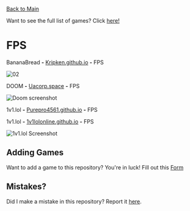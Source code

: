 [Back to Main](/../main/README.md)

Want to see the full list of games? Click [here!](/../main/Categories/All-Games-List.md)

# FPS

BananaBread **-** <a href="https://kripken.github.io/misc-js-benchmarks/banana/index.html">Kripken.github.io</a> **-** FPS 

![02](https://github.com/Zryak/Open-Games/assets/152645699/c406644e-8546-477a-9adf-44a939675b6a)

DOOM **-** <a href="https://uacorp.space/">Uacorp.space</a> **-** FPS 

![Doom screenshot](https://github.com/Zryak/Open-Games/assets/152645699/ef843c1e-32ce-4701-bf7f-3570202c6ee1)

1v1.lol **-**  <a href="https://purepro4561.github.io/1v1-Lol/">Purepro4561.github.io</a> **-** FPS 

1v1.lol **-**  <a href="https://1v1lolonline.github.io/">1v1lolonline.github.io</a> **-** FPS 

![1v1.lol Screenshot](https://github.com/Zryak/Open-Games/assets/152645699/8271fd38-a2c3-4b06-819a-68cea50e9b88)

## Adding Games
Want to add a game to this repository? You're in luck! Fill out this [Form](https://github.com/Zryak/Open-Games/issues/new?assignees=zryak&labels=game%2Cwebsite%2Cadd+game&projects=&template=WebsiteRequest.yml&title=%5BGame%5D%3A+I+want+)

## Mistakes?
Did I make a mistake in this repository? Report it [here](https://github.com/Zryak/Open-Games/issues/new?assignees=zryak&labels=game%2Cwebsite&projects=&template=Mistake.yml&title=%5BGame%5D%3A+You+wronged+).
